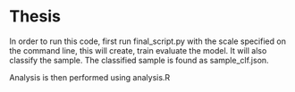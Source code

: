 # Thesis

In order to run this code, first run final_script.py with the scale specified on the command line, this will create, train evaluate the model. It will also classify the sample. The classified sample is found as sample_clf.json.

Analysis is then performed using analysis.R
